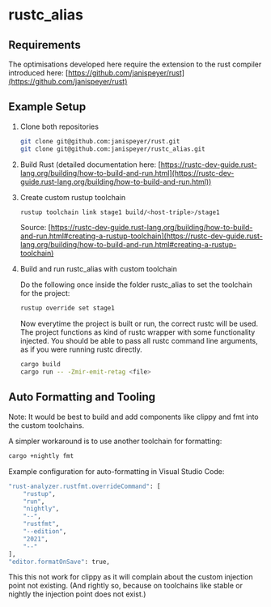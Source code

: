 # rustc_alias

## Requirements

The optimisations developed here require the extension to the rust compiler introduced here: [https://github.com/janispeyer/rust](https://github.com/janispeyer/rust)

## Example Setup

1. Clone both repositories

    ```bash
    git clone git@github.com:janispeyer/rust.git
    git clone git@github.com:janispeyer/rustc_alias.git
    ```

2. Build Rust (detailed documentation here: [https://rustc-dev-guide.rust-lang.org/building/how-to-build-and-run.html](https://rustc-dev-guide.rust-lang.org/building/how-to-build-and-run.html))

3. Create custom rustup toolchain

    ```bash
    rustup toolchain link stage1 build/<host-triple>/stage1
    ```

    Source: [https://rustc-dev-guide.rust-lang.org/building/how-to-build-and-run.html#creating-a-rustup-toolchain](https://rustc-dev-guide.rust-lang.org/building/how-to-build-and-run.html#creating-a-rustup-toolchain)

4. Build and run rustc_alias with custom toolchain

    Do the following once inside the folder rustc_alias to set the toolchain for the project:

    ```bash
    rustup override set stage1
    ```

    Now everytime the project is built or run, the correct rustc will be used. The project functions as kind of rustc wrapper with some functionality injected. You should be able to pass all rustc command line arguments, as if you were running rustc directly.

    ```bash
    cargo build
    cargo run -- -Zmir-emit-retag <file>
    ```

## Auto Formatting and Tooling

Note: It would be best to build and add components like clippy and fmt into the custom toolchains.

A simpler workaround is to use another toolchain for formatting:

```bash
cargo +nightly fmt
```

Example configuration for auto-formatting in Visual Studio Code:

```bash
"rust-analyzer.rustfmt.overrideCommand": [
    "rustup",
    "run",
    "nightly",
    "--",
    "rustfmt",
    "--edition",
    "2021",
    "--"
],
"editor.formatOnSave": true,
```

This this not work for clippy as it will complain about the custom injection point not existing. (And rightly so, because on toolchains like stable or nightly the injection point does not exist.)
